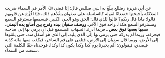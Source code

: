 عن أبي هريرة رضللع يبلُغُ به النبي صللس قال: إذا قضى ﷲ الأمر في السماء ضربت الملائكة بأجنحتها خضعانًا لقوله كالسلسلة على صفوان ينفُذُهم ذلك، فإذا فُزِّع عن قلوبهم قالوا: ماذا قال ربكم؟ قالوا للذي قال: الحق وهو العلي الكبير، فيسمعها مسترقو السمع ومسترقو السمع هكذا، واحد فوق الآخرـ **ووصف سفيان بيده وفرج بين أصابع يده اليمني، نصبها بعضها فوق بعض** ـ فربما أدرك الشهاب المستمع قبل أن يرمي بها إلى صاحبه فيحرقه، وربما لم يدركه حتى يرمي بها إلى الذي يليه، إلى الذي هو أسفل منه، حتى يلقوها إلى الأرض، وربما قال سفيان إلى الأرض، فتلقى على فم الساحر، فيكذب معها مائة كذبة فيصدق، فيقولون: ألم يخبرنا يوم كذا وكذا يكون كذا وكذا، فوجدناه حقًا للكلمة التي سمعت من السماء.